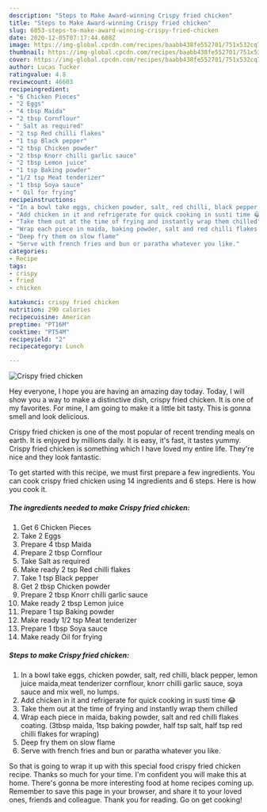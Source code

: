 ```yaml
---
description: "Steps to Make Award-winning Crispy fried chicken"
title: "Steps to Make Award-winning Crispy fried chicken"
slug: 6053-steps-to-make-award-winning-crispy-fried-chicken
date: 2020-12-05T07:17:44.608Z
image: https://img-global.cpcdn.com/recipes/baabb438fe552701/751x532cq70/crispy-fried-chicken-recipe-main-photo.jpg
thumbnail: https://img-global.cpcdn.com/recipes/baabb438fe552701/751x532cq70/crispy-fried-chicken-recipe-main-photo.jpg
cover: https://img-global.cpcdn.com/recipes/baabb438fe552701/751x532cq70/crispy-fried-chicken-recipe-main-photo.jpg
author: Lucas Tucker
ratingvalue: 4.8
reviewcount: 46603
recipeingredient:
- "6 Chicken Pieces"
- "2 Eggs"
- "4 tbsp Maida"
- "2 tbsp Cornflour"
- " Salt as required"
- "2 tsp Red chilli flakes"
- "1 tsp Black pepper"
- "2 tbsp Chicken powder"
- "2 tbsp Knorr chilli garlic sauce"
- "2 tbsp Lemon juice"
- "1 tsp Baking powder"
- "1/2 tsp Meat tenderizer"
- "1 tbsp Soya sauce"
- " Oil for frying"
recipeinstructions:
- "In a bowl take eggs, chicken powder, salt, red chilli, black pepper, lemon juice maida,meat tenderizer cornflour, knorr chilli garlic sauce, soya sauce and mix well, no lumps."
- "Add chicken in it and refrigerate for quick cooking in susti time 😂"
- "Take them out at the time of frying and instantly wrap them chilled"
- "Wrap each piece in maida, baking powder, salt and red chilli flakes coating. (3tbsp maida, 1tsp baking powder, half tsp salt, half tsp red chilli flakes for wraping)"
- "Deep fry them on slow flame"
- "Serve with french fries and bun or paratha whatever you like."
categories:
- Recipe
tags:
- crispy
- fried
- chicken

katakunci: crispy fried chicken 
nutrition: 290 calories
recipecuisine: American
preptime: "PT16M"
cooktime: "PT54M"
recipeyield: "2"
recipecategory: Lunch

---
```



![Crispy fried chicken](https://img-global.cpcdn.com/recipes/baabb438fe552701/751x532cq70/crispy-fried-chicken-recipe-main-photo.jpg)

Hey everyone, I hope you are having an amazing day today. Today, I will show you a way to make a distinctive dish, crispy fried chicken. It is one of my favorites. For mine, I am going to make it a little bit tasty. This is gonna smell and look delicious.



Crispy fried chicken is one of the most popular of recent trending meals on earth. It is enjoyed by millions daily. It is easy, it's fast, it tastes yummy. Crispy fried chicken is something which I have loved my entire life. They're nice and they look fantastic.


To get started with this recipe, we must first prepare a few ingredients. You can cook crispy fried chicken using 14 ingredients and 6 steps. Here is how you cook it.

<!--inarticleads1-->

##### The ingredients needed to make Crispy fried chicken:

1. Get 6 Chicken Pieces
1. Take 2 Eggs
1. Prepare 4 tbsp Maida
1. Prepare 2 tbsp Cornflour
1. Take  Salt as required
1. Make ready 2 tsp Red chilli flakes
1. Take 1 tsp Black pepper
1. Get 2 tbsp Chicken powder
1. Prepare 2 tbsp Knorr chilli garlic sauce
1. Make ready 2 tbsp Lemon juice
1. Prepare 1 tsp Baking powder
1. Make ready 1/2 tsp Meat tenderizer
1. Prepare 1 tbsp Soya sauce
1. Make ready  Oil for frying




<!--inarticleads2-->

##### Steps to make Crispy fried chicken:

1. In a bowl take eggs, chicken powder, salt, red chilli, black pepper, lemon juice maida,meat tenderizer cornflour, knorr chilli garlic sauce, soya sauce and mix well, no lumps.
1. Add chicken in it and refrigerate for quick cooking in susti time 😂
1. Take them out at the time of frying and instantly wrap them chilled
1. Wrap each piece in maida, baking powder, salt and red chilli flakes coating. (3tbsp maida, 1tsp baking powder, half tsp salt, half tsp red chilli flakes for wraping)
1. Deep fry them on slow flame
1. Serve with french fries and bun or paratha whatever you like.




So that is going to wrap it up with this special food crispy fried chicken recipe. Thanks so much for your time. I'm confident you will make this at home. There's gonna be more interesting food at home recipes coming up. Remember to save this page in your browser, and share it to your loved ones, friends and colleague. Thank you for reading. Go on get cooking!

